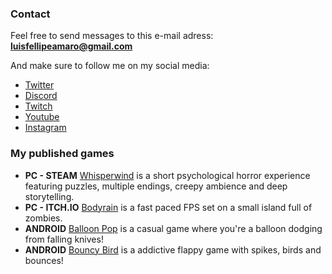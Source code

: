 ### Contact
Feel free to send messages to this e-mail adress: **luisfellipeamaro@gmail.com**

And make sure to follow me on my social media:
- [Twitter](twitter.com/amarogamedev)
- [Discord](https://discord.com/invite/qQ9dtpFeuv)
- [Twitch](twitch.tv/amarodev)
- [Youtube](youtube.com/channel/UCYeWtyw2-W_whqjU-BcvcYA)
- [Instagram](instagram.com/luisf_amaro)

### My published games
- **PC - STEAM** [Whisperwind](https://store.steampowered.com/app/1501650/) is a short psychological horror experience featuring puzzles, multiple endings, creepy ambience and deep storytelling.
- **PC - ITCH.IO** [Bodyrain](https://amarogamedev.itch.io/bodyrain) is a fast paced FPS set on a small island full of zombies.
- **ANDROID** [Balloon Pop](https://play.google.com/store/apps/details?id=com.AmaroGames.BalloonPop) is a casual game where you're a balloon dodging from falling knives!
- **ANDROID** [Bouncy Bird](https://play.google.com/store/apps/details?id=com.AmaroGames.BouncyBird) is a addictive flappy game with spikes, birds and bounces!
